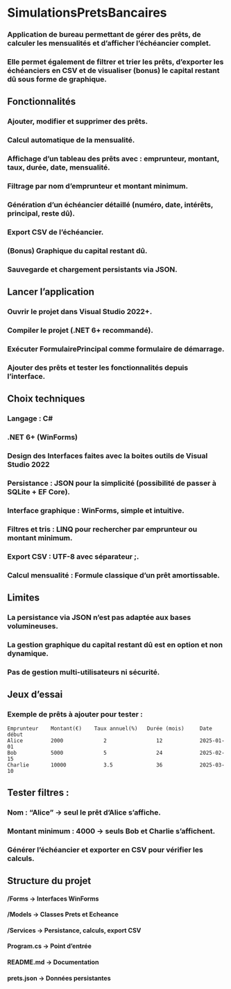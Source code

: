 # SimulationsPretsBancaires
### Application de bureau permettant de gérer des prêts, de calculer les mensualités et d’afficher l’échéancier complet.
### Elle permet également de filtrer et trier les prêts, d’exporter les échéanciers en CSV et de visualiser (bonus) le capital restant dû sous forme de graphique.

## Fonctionnalités
### Ajouter, modifier et supprimer des prêts.
### Calcul automatique de la mensualité.
### Affichage d’un tableau des prêts avec : emprunteur, montant, taux, durée, date, mensualité.
### Filtrage par nom d’emprunteur et montant minimum.
### Génération d’un échéancier détaillé (numéro, date, intérêts, principal, reste dû).
### Export CSV de l’échéancier.
### (Bonus) Graphique du capital restant dû.
### Sauvegarde et chargement persistants via JSON.

## Lancer l’application
### Ouvrir le projet dans Visual Studio 2022+.
### Compiler le projet (.NET 6+ recommandé).
### Exécuter FormulairePrincipal comme formulaire de démarrage.
### Ajouter des prêts et tester les fonctionnalités depuis l’interface.

## Choix techniques
### Langage : C#
### .NET 6+ (WinForms)
### Design des Interfaces faites avec la boites outils de Visual Studio 2022
### Persistance : JSON pour la simplicité (possibilité de passer à SQLite + EF Core).
### Interface graphique : WinForms, simple et intuitive.
### Filtres et tris : LINQ pour rechercher par emprunteur ou montant minimum.
### Export CSV : UTF-8 avec séparateur ;.
### Calcul mensualité : Formule classique d’un prêt amortissable.

## Limites
### La persistance via JSON n’est pas adaptée aux bases volumineuses.
### La gestion graphique du capital restant dû est en option et non dynamique.
### Pas de gestion multi-utilisateurs ni sécurité.

## Jeux d’essai
### Exemple de prêts à ajouter pour tester :
    Emprunteur	  Montant(€)	Taux annuel(%)	 Durée (mois)	  Date début
    Alice	      2000	           2	            12	          2025-01-01
    Bob	          5000	           5	            24	          2025-02-15
    Charlie	      10000	           3.5	            36	          2025-03-10

## Tester filtres :
### Nom : “Alice” → seul le prêt d’Alice s’affiche.
### Montant minimum : 4000 → seuls Bob et Charlie s’affichent.
### Générer l’échéancier et exporter en CSV pour vérifier les calculs.

## Structure du projet
#### /Forms          -> Interfaces WinForms
#### /Models         -> Classes Prets et Echeance
#### /Services       -> Persistance, calculs, export CSV
#### Program.cs      -> Point d’entrée
#### README.md       -> Documentation
#### prets.json      -> Données persistantes
